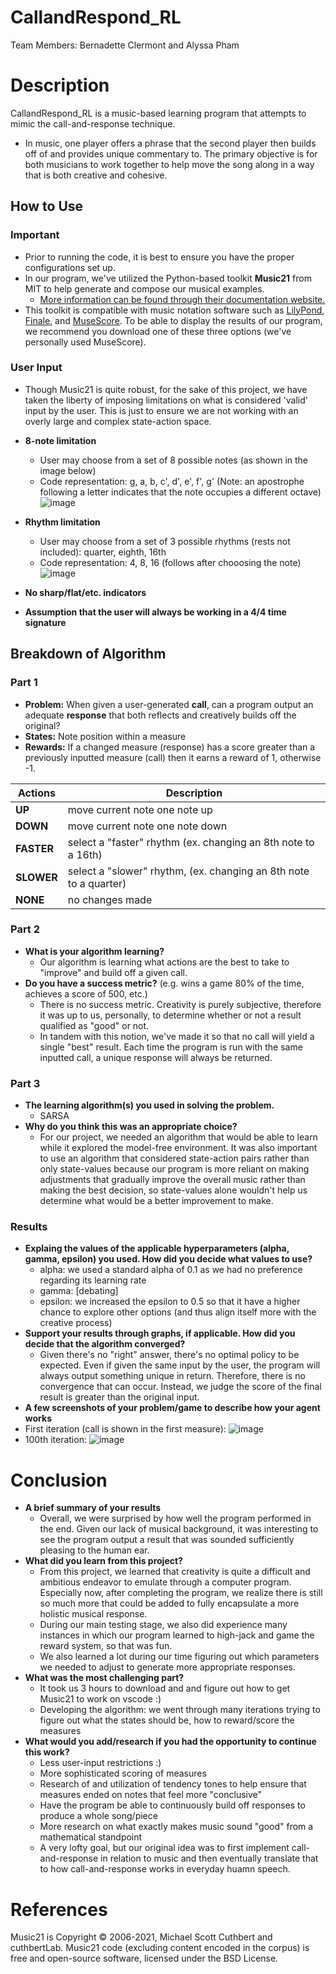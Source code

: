 # CallandRespond_RL
Team Members: Bernadette Clermont and Alyssa Pham
# Description
CallandRespond_RL is a music-based learning program that attempts to mimic the call-and-response technique.
- In music, one player offers a phrase that the second player then builds off of and provides unique commentary to. The primary objective is for both musicians to work together to help move the song along in a way that is both creative and cohesive.
## How to Use
### Important
- Prior to running the code, it is best to ensure you have the proper configurations set up. 
- In our program, we've utilized the Python-based toolkit **Music21** from MIT to help generate and compose our musical examples. 
  - [More information can be found through their documentation website.](http://web.mit.edu/music21/doc/index.html)
- This toolkit is compatible with music notation software such as [LilyPond](http://lilypond.org/), [Finale](https://www.finalemusic.com/), and [MuseScore](https://musescore.org/en). To be able to display the results of our program, we recommend you download one of these three options (we've personally used MuseScore).
### User Input
- Though Music21 is quite robust, for the sake of this project, we have taken the liberty of imposing limitations on what is considered 'valid' input by the user. This is just to ensure we are not working with an overly large and complex state-action space.
- **8-note limitation**
  - User may choose from a set of 8 possible notes (as shown in the image below)
  - Code representation: g, a, b, c', d', e', f', g'  (Note: an apostrophe following a letter indicates that the note occupies a different octave) 
  ![image](https://user-images.githubusercontent.com/48339547/116928339-8c70cb80-ac22-11eb-84d3-4e569ff2641c.png)
- **Rhythm limitation**
  - User may choose from a set of 3 possible rhythms (rests not included): quarter, eighth, 16th
  - Code representation: 4, 8, 16 (follows after chooosing the note)
  ![image](https://user-images.githubusercontent.com/48339547/116947073-6eff2a00-ac41-11eb-8339-b092f7b8f658.png)

- **No sharp/flat/etc. indicators**
- **Assumption that the user will always be working in a 4/4 time signature**

## Breakdown of Algorithm 
### Part 1
- **Problem:** When given a user-generated **call**, can a program output an adequate **response** that both reflects and creatively builds off the original?
- **States:** Note position within a measure
- **Rewards:** If a changed measure (response) has a score greater than a previously inputted measure (call) then it earns a reward of 1, otherwise -1.
  
| Actions | Description |
| ------------- | ------------- |
| **UP**  | move current note one note up  |
| **DOWN** | move current note one note down  |
| **FASTER** | select a "faster" rhythm (ex. changing an 8th note to a 16th)  |
| **SLOWER** | select a "slower" rhythm, (ex. changing an 8th note to a quarter)  |
| **NONE** | no changes made |

### Part 2
- **What is your algorithm learning?**
  - Our algorithm is learning what actions are the best to take to "improve" and build off a given call.
- **Do you have a success metric?** (e.g. wins a game 80% of the time, achieves a score of 500, etc.)
  - There is no success metric. Creativity is purely subjective, therefore it was up to us, personally, to determine whether or not a result qualified as "good" or not.
  - In tandem with this notion, we've made it so that no call will yield a single "best" result. Each time the program is run with the same inputted call, a unique response will always be returned.

### Part 3
- **The learning algorithm(s) you used in solving the problem.**
  - SARSA
- **Why do you think this was an appropriate choice?**
  - For our project, we needed an algorithm that would be able to learn while it explored the model-free environment. It was also important to use an algorithm that considered state-action pairs rather than only state-values because our program is more reliant on making adjustments that gradually improve the overall music rather than making the best decision, so state-values alone wouldn't help us determine what would be a better improvement to make.

### Results
 - **Explaing the values of the applicable hyperparameters (alpha, gamma, epsilon) you used. How did you decide what values to use?**
   -  alpha: we used a standard alpha of 0.1 as we had no preference regarding its learning rate 
   -  gamma: [debating]
   -  epsilon: we increased the epsilon to 0.5 so that it have a higher chance to explore other options (and thus align itself more with the creative process)
 - **Support your results through graphs, if applicable. How did you decide that the algorithm converged?**
   - Given there's no "right" answer, there's no optimal policy to be expected. Even if given the same input by the user, the program will always output something unique in return. Therefore, there is no convergence that can occur. Instead, we judge the score of the final result is greater than the original input. 
 - **A few screenshots of your problem/game to describe how your agent works**
 - First iteration (call is shown in the first measure):
 ![image](https://user-images.githubusercontent.com/48339547/117182367-dd57ff80-ad9b-11eb-9489-d3c8d0a28af3.png)
 - 100th iteration:
 ![image](https://user-images.githubusercontent.com/48339547/117182801-6a9b5400-ad9c-11eb-9199-13ef797b8ee2.png)
   
# Conclusion
- **A brief summary of your results**
  - Overall, we were surprised by how well the program performed in the end. Given our lack of musical background, it was interesting to see the program output a result that was sounded sufficiently pleasing to the human ear.
- **What did you learn from this project?**
  - From this project, we learned that creativity is quite a difficult and ambitious endeavor to emulate through a computer program. Especially now, after completing the program, we realize there is still so much more that could be added to fully encapsulate a more holistic musical response. 
  - During our main testing stage, we also did experience many instances in which our program learned to high-jack and game the reward system, so that was fun.
  - We also learned a lot during our time figuring out which parameters we needed to adjust to generate more appropriate responses. 
- **What was the most challenging part?**
  - It took us 3 hours to download and and figure out how to get Music21 to work on vscode :)
  - Developing the algorithm: we went through many iterations trying to figure out what the states should be, how to reward/score the measures
- **What would you add/research if you had the opportunity to continue this work?**
  - Less user-input restrictions :)
  - More sophisticated scoring of measures
  - Research of and utilization of tendency tones to help ensure that measures ended on notes that feel more "conclusive"
  - Have the program be able to continuously build off responses to produce a whole song/piece
  - More research on what exactly makes music sound "good" from a mathematical standpoint
  - A very lofty goal, but our original idea was to first implement call-and-response in relation to music and then eventually translate that to how call-and-response works in everyday huamn speech.

# References
Music21 is Copyright © 2006-2021, Michael Scott Cuthbert and cuthbertLab. Music21 code (excluding content encoded in the corpus) is free and open-source software, licensed under the BSD License.
